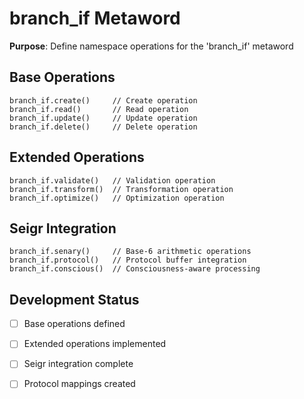 # branch_if Metaword

**Purpose**: Define namespace operations for the 'branch_if' metaword

## Base Operations

```hyphos
branch_if.create()     // Create operation
branch_if.read()       // Read operation  
branch_if.update()     // Update operation
branch_if.delete()     // Delete operation
```

## Extended Operations

```hyphos
branch_if.validate()   // Validation operation
branch_if.transform()  // Transformation operation
branch_if.optimize()   // Optimization operation
```

## Seigr Integration

```hyphos
branch_if.senary()     // Base-6 arithmetic operations
branch_if.protocol()   // Protocol buffer integration
branch_if.conscious()  // Consciousness-aware processing
```

## Development Status

- [ ] Base operations defined
- [ ] Extended operations implemented  
- [ ] Seigr integration complete
- [ ] Protocol mappings created

